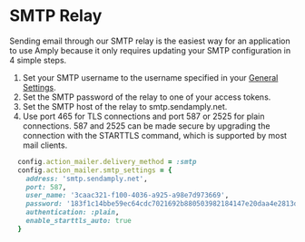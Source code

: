 # SMTP Relay

Sending email through our SMTP relay is the easiest way for an application to use Amply because it only requires updating your SMTP configuration in 4 simple steps.

1. Set your SMTP username to the username specified in your [General Settings](https://sendamply.com/home/settings/general).
2. Set the SMTP password of the relay to one of your access tokens.
3. Set the SMTP host of the relay to smtp.sendamply.net.
4. Use port 465 for TLS connections and port 587 or 2525 for plain connections. 587 and 2525 can be made secure by upgrading the connection with the STARTTLS command, which is supported by most mail clients.

```ruby
  config.action_mailer.delivery_method = :smtp
  config.action_mailer.smtp_settings = {
    address: 'smtp.sendamply.net',
    port: 587,
    user_name: '3caac321-f100-4036-a925-a98e7d973669',
    password: '183f1c14bbe59ec64cdc7021692b880503982184147e20daa4e2813d43a69def',
    authentication: :plain,
    enable_starttls_auto: true
  }
```